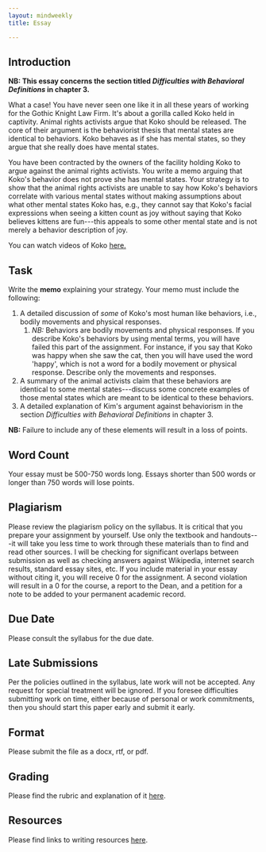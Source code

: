 ```yaml
---
layout: mindweekly
title: Essay

---
```

## Introduction

**NB: This essay concerns the section titled *Difficulties with Behavioral Definitions* in chapter 3.**  


What a case! You have never seen one like it in all these years of  working for the Gothic Knight Law Firm. It's about a gorilla called Koko held in captivity. Animal rights activists argue that Koko should be released. The core of their argument is the behaviorist thesis that mental states are identical to behaviors. Koko behaves as if she has mental states, so they argue that she really does have mental states. 

You have been contracted by the owners of the facility holding Koko to argue against the animal rights activists. You write a memo arguing that Koko's behavior does not prove she has mental states. Your strategy is to show that the animal rights activists are unable to say how Koko's behaviors correlate with various mental states without making assumptions about what other mental states Koko has, e.g., they cannot say that  Koko's facial expressions when seeing a kitten count as joy without saying that Koko believes kittens are fun---this appeals to some other mental state and is not merely a behavior description of joy. 

You can watch videos of Koko [here.](https://www.youtube.com/user/kokoflix)


 

## Task

Write the **memo** explaining your strategy.  Your memo must include the following:  
1. A detailed discussion of *some* of Koko's most human like behaviors, i.e., bodily movements and physical responses.  
	1. *NB:* Behaviors are bodily movements and physical responses. If you describe Koko's behaviors by using mental terms, you will have failed this part of the assignment. For instance, if you say that Koko was happy when she saw the cat, then you will have used the word 'happy', which is not a word for a bodily movement or physical response. Describe only the movements and responses.
1. A summary of the animal activists claim that these behaviors are identical to some mental states---discuss some concrete examples of those mental states which are meant to be identical to these behaviors. 
2. A detailed explanation of Kim's argument against behaviorism in the section *Difficulties with Behavioral Definitions* in chapter 3. 

	   
**NB:** Failure to include any of these elements will result in a loss of points. 


## Word Count

Your essay must be 500-750 words long. Essays shorter than 500 words or longer than 750 words will lose points.



## Plagiarism

Please review the plagiarism policy on the syllabus. It is critical that you prepare your assignment by yourself. Use only the textbook and handouts---it will take you less time to work through these materials than to find and read other sources. I will be checking for significant overlaps between submission as well as checking answers against Wikipedia, internet search results, standard essay sites, etc. If you include material in your essay without citing it, you will receive 0 for the assignment. A second violation will result in a 0 for the course, a report to the Dean, and a petition for a note to be added to your permanent academic record. 

## Due Date
Please consult the syllabus for the due date.

## Late Submissions

Per the policies outlined in the syllabus, late work will not be accepted. Any request for special treatment will be ignored. If you foresee difficulties submitting work on time, either because of personal or work commitments, then you should start this paper early and submit it early. 

## Format
Please submit the file as a docx, rtf, or pdf. 

## Grading
Please find the rubric and explanation of it [here](/resources/grading/).

## Resources
Please find links to writing resources [here](/resources/).








